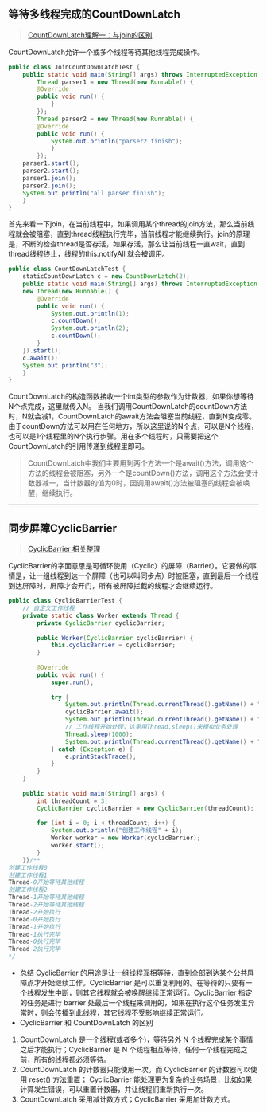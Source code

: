 ## 等待多线程完成的CountDownLatch
> [CountDownLatch理解一：与join的区别](https://blog.csdn.net/zhutulang/article/details/48504487)


CountDownLatch允许一个或多个线程等待其他线程完成操作。

```Java
public class JoinCountDownLatchTest {
    public static void main(String[] args) throws InterruptedException {
        Thread parser1 = new Thread(new Runnable() {
        @Override
        public void run() {
            }
        });
        Thread parser2 = new Thread(new Runnable() {
        @Override
        public void run() {
            System.out.println("parser2 finish");
            }
        });
    parser1.start();
    parser2.start();
    parser1.join();
    parser2.join();
    System.out.println("all parser finish");
    }
}
```
首先来看一下join，在当前线程中，如果调用某个thread的join方法，那么当前线程就会被阻塞，直到thread线程执行完毕，当前线程才能继续执行。join的原理是，不断的检查thread是否存活，如果存活，那么让当前线程一直wait，直到thread线程终止，线程的this.notifyAll 就会被调用。

```Java
public class CountDownLatchTest {
    staticCountDownLatch c = new CountDownLatch(2);
    public static void main(String[] args) throws InterruptedException {
    new Thread(new Runnable() {
        @Override
        public void run() {
            System.out.println(1);
            c.countDown();
            System.out.println(2);
            c.countDown();
        }
    }).start();
    c.await();
    System.out.println("3");
    }
}
```
CountDownLatch的构造函数接收一个int类型的参数作为计数器，如果你想等待N个点完成，这里就传入N。
当我们调用CountDownLatch的countDown方法时，N就会减1，CountDownLatch的await方法会阻塞当前线程，直到N变成零。由于countDown方法可以用在任何地方，所以这里说的N个点，可以是N个线程，也可以是1个线程里的N个执行步骤。用在多个线程时，只需要把这个CountDownLatch的引用传递到线程里即可。

> CountDownLatch中我们主要用到两个方法一个是await()方法，调用这个方法的线程会被阻塞，另外一个是countDown()方法，调用这个方法会使计数器减一，当计数器的值为0时，因调用await()方法被阻塞的线程会被唤醒，继续执行。

***
## 同步屏障CyclicBarrier
> [CyclicBarrier 相关整理](https://www.jianshu.com/p/9262361a1200)


CyclicBarrier的字面意思是可循环使用（Cyclic）的屏障（Barrier）。它要做的事情是，让一组线程到达一个屏障（也可以叫同步点）时被阻塞，直到最后一个线程到达屏障时，屏障才会开门，所有被屏障拦截的线程才会继续运行。
```Java
public class CyclicBarrierTest {
    // 自定义工作线程
    private static class Worker extends Thread {
        private CyclicBarrier cyclicBarrier;
        
        public Worker(CyclicBarrier cyclicBarrier) {
            this.cyclicBarrier = cyclicBarrier;
        }
        
        @Override
        public void run() {
            super.run();
            
            try {
                System.out.println(Thread.currentThread().getName() + "开始等待其他线程");
                cyclicBarrier.await();
                System.out.println(Thread.currentThread().getName() + "开始执行");
                // 工作线程开始处理，这里用Thread.sleep()来模拟业务处理
                Thread.sleep(1000);
                System.out.println(Thread.currentThread().getName() + "执行完毕");
            } catch (Exception e) {
                e.printStackTrace();
            }
        }
    }
 
    public static void main(String[] args) {
        int threadCount = 3;
        CyclicBarrier cyclicBarrier = new CyclicBarrier(threadCount);
        
        for (int i = 0; i < threadCount; i++) {
            System.out.println("创建工作线程" + i);
            Worker worker = new Worker(cyclicBarrier);
            worker.start();
        }
    }}/**
创建工作线程0
创建工作线程1
Thread-0开始等待其他线程
创建工作线程2
Thread-1开始等待其他线程
Thread-2开始等待其他线程
Thread-2开始执行
Thread-0开始执行
Thread-1开始执行
Thread-1执行完毕
Thread-0执行完毕
Thread-2执行完毕
*/
```

* 总结
CyclicBarrier 的用途是让一组线程互相等待，直到全部到达某个公共屏障点才开始继续工作。CyclicBarrier 是可以重复利用的。在等待的只要有一个线程发生中断，则其它线程就会被唤醒继续正常运行。CyclicBarrier 指定的任务是进行 barrier 处最后一个线程来调用的，如果在执行这个任务发生异常时，则会传播到此线程，其它线程不受影响继续正常运行。
*  CyclicBarrier 和 CountDownLatch 的区别
1. CountDownLatch 是一个线程(或者多个)，等待另外 N 个线程完成某个事情之后才能执行；CyclicBarrier 是 N 个线程相互等待，任何一个线程完成之前，所有的线程都必须等待。
2. CountDownLatch 的计数器只能使用一次。而 CyclicBarrier 的计数器可以使用 reset() 方法重置；
CyclicBarrier 能处理更为复杂的业务场景，比如如果计算发生错误，可以重置计数器，并让线程们重新执行一次。
3. CountDownLatch 采用减计数方式；CyclicBarrier 采用加计数方式。